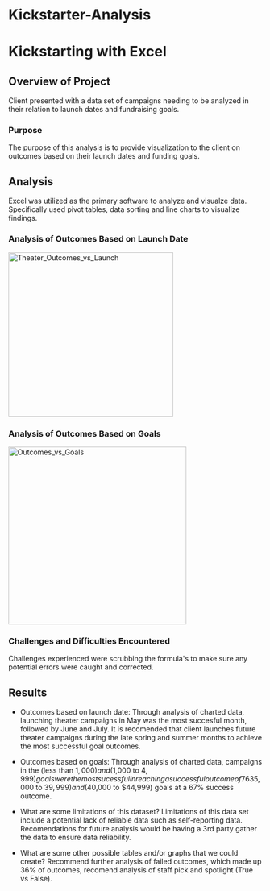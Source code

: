 # Kickstarter-Analysis
# Kickstarting with Excel

## Overview of Project
Client presented with a data set of campaigns needing to be analyzed in their relation to launch dates and fundraising goals.

### Purpose
The purpose of this analysis is to provide visualization to the client on outcomes based on their launch dates and funding goals.

## Analysis
Excel was utilized as the primary software to analyze and visualze data.  Specifically used pivot tables, data sorting and line charts to visualize findings.

### Analysis of Outcomes Based on Launch Date
<img width="327" alt="Theater_Outcomes_vs_Launch" src="https://user-images.githubusercontent.com/104927745/174410495-bd867c17-ee0b-44fe-92d2-9094d8a9cad5.png">

### Analysis of Outcomes Based on Goals
<img width="353" alt="Outcomes_vs_Goals" src="https://user-images.githubusercontent.com/104927745/174410508-bc3de830-dc6d-4dfb-8c63-8092b8a7dfd8.png">

### Challenges and Difficulties Encountered
Challenges experienced were scrubbing the formula's to make sure any potential errors were caught and corrected. 

## Results
- Outcomes based on launch date:
Through analysis of charted data, launching theater campaigns in May was the most succesful month, followed by June and July. It is recomended that client launches future theater campaigns during the late spring and summer months to achieve the most successful goal outcomes.


- Outcomes based on goals:
Through analysis of charted data, campaigns in the (less than $1,000) and ($1,000 to $4,999) goals were the most sucessful in reaching a successful outcome of 76%.  Followed by campaigns in the ($35,000 to $39,999) and ($40,000 to $44,999) goals at a 67% success outcome.

- What are some limitations of this dataset?
Limitations of this data set include a potential lack of reliable data such as self-reporting data.  Recomendations for future analysis would be having a 3rd party gather the data to ensure data reliability.

- What are some other possible tables and/or graphs that we could create?
Recommend further analysis of failed outcomes, which made up 36% of outcomes, recomend analysis of staff pick and spotlight (True vs False).
